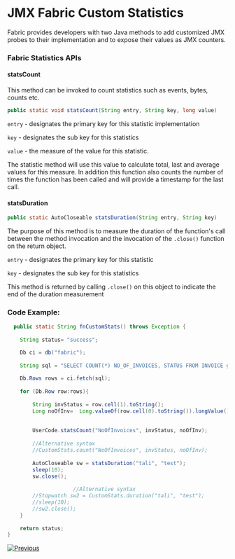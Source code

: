 # JMX Fabric Custom Statistics

Fabric provides developers with two Java methods to add customized JMX probes to their implementation and to expose their values as JMX counters.  

### Fabric Statistics APIs

#### statsCount

This method can be invoked to count statistics such as events, bytes, counts etc. 

```java
public static void statsCount(String entry, String key, long value)
```

```entry``` - designates the primary key for this statistic implementation

`key` - designates the sub key for this statistics

`value` - the measure of the value for this statistic.

The statistic method will use this value to calculate total, last and average values for this measure. In addition this function also counts the number of times the function has been called and will provide a timestamp for the last call.

#### statsDuration

```java
public static AutoCloseable statsDuration(String entry, String key)
```

The purpose of this method is to measure the duration of the function's call between the method invocation and the invocation of the ```.close()``` function on the return object.

`entry` -  designates the primary key for this statistic

`key` - designates the sub key for this statistics

This method is returned by calling ```.close()``` on this object to indicate the end of the duration measurement


### Code Example:

~~~java
  public static String fnCustomStats() throws Exception { 
  	
	String status= "success";

	Db ci = db("fabric");
	
	String sql = "SELECT COUNT(*) NO_OF_INVOICES, STATUS FROM INVOICE group by status";
	
	Db.Rows rows = ci.fetch(sql);
	
	for (Db.Row row:rows){
	
		String invStatus = row.cell(1).toString();
		Long noOfInv=  Long.valueOf(row.cell(0).toString()).longValue();
	
	
		UserCode.statsCount("NoOfInvoices", invStatus, noOfInv);
	
		//Alternative syntax
		//CustomStats.count("NoOfInvoices", invStatus, noOfInv);
	
		AutoCloseable sw = statsDuration("tali", "test");
		sleep(10);
		sw.close();
	
                     //Alternative syntax
		//Stopwatch sw2 = CustomStats.duration("tali", "test");
		//sleep(10);
		//sw2.close();
	}
	
	return status;
}
~~~



[![Previous](/articles/images/Previous.png)](/articles/34_JMX_statistics/02_JMX_info.md)
